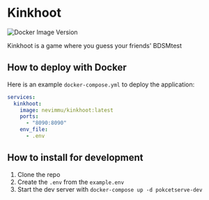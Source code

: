 # Kinkhoot
![Docker Image Version](https://img.shields.io/docker/v/nevimmu/kinkhoot?color=%232496ED)


Kinkhoot is a game where you guess your friends' BDSMtest

## How to deploy with Docker
Here is an example `docker-compose.yml` to deploy the application:
```yaml
services:
  kinkhoot:
    image: nevimmu/kinkhoot:latest
    ports:
      - "8090:8090"
    env_file:
      - .env
```

## How to install for development
1. Clone the repo
2. Create the `.env` from the `example.env`
3. Start the dev server with `docker-compose up -d pokcetserve-dev`
